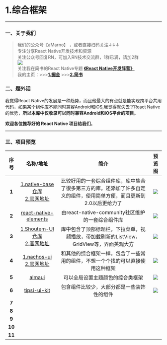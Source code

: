 # 1.综合框架
*****
### 一、关于我们
>我们的公众号【aMarno】 ，或者直接扫码关注↓↓↓
</br>专注分享React Native开发技术和资源
</br>关注公众号回复RN，可加入RN技术交流群，1群已满，请加2群
</br>![](https://github.com/MarnoDev/react-native-open-project/blob/master/res/wechatQR.jpg)
</br>关注我在简书的React Native专题 **[《React Native开发阵营》](http://www.jianshu.com/c/b4ce1d706d1f)**
</br>我的主页：>>>**[1.掘金](https://gold.xitu.io/user/56c1c513c24aa800534e85f3)** >>>**[2.简书](http://www.jianshu.com/u/174a09ba6c25)**

### 二、题外话
我觉得React Native的发展是一种趋势，而且他最大的有点就是能实现跨平台共用代码，如果某个组件库不能同时兼容Android和iOS,我觉得就失去了React Native的优势，**所以本库中仅收录可以同时兼容Android和iOS平台的项目**。

**欢迎各位推荐好的 React Native 项目给我们**。
*******
### 三、项目预览
|序号|名称/地址|简介|预览图|
|:---:|:---:|:---:|:---:|
|**1**|[1.native-base仓库](https://github.com/GeekyAnts/NativeBase)</br>[2.官网地址](http://nativebase.io/docs/v2.0.0/)|比较好用的一套综合组件库，库中集合了很多第三方的库，还添加了许多自定义的组件，使用简单方便，而且更新到2.0以后更给力了|![](https://raw.githubusercontent.com/GeekyAnts/NativeBase-KitchenSink/master/screenshots/Android.gif)|
|**2**|[react-native-elements](https://github.com/react-native-community/react-native-elements)|由react-native-community社区维护的一套综合组件库|![](https://camo.githubusercontent.com/c8ed2a89d1e3f2c28dc46bc1b918b9b874ca18c3/687474703a2f2f692e696d6775722e636f6d2f555872475465472e706e67)|
|**3**|[1.Shoutem-UI仓库](https://github.com/shoutem/ui)</br>[2.官网地址](http://shoutem.github.io/docs/ui-toolkit/introduction)|库中包含了顶部标题栏，下拉菜单，视频播放，带加载刷新的ListView，GridView等，界面美观大方|![](http://shoutem.github.io/img/ui-toolkit/introduction@2x.jpg)|
|**4**|[1.nachos-ui](https://github.com/avocode/nachos-ui)</br>[2.官网地址](https://avocode.com/nachos-ui/)|和其他的综合框架一样，包含了一些常用的组件，不想一个个找的可以直接使用这种框架|![](https://camo.githubusercontent.com/a61bd9d4e91b54f46ddc88223124df0ec299f84a/68747470733a2f2f636c6475702e636f6d2f7848596b41657a4f6e492e6a7067)|
|**5**|[almaui](https://github.com/missingstack/almaui)|可以全局设置主题颜色的综合类框架|![](https://github.com/missingstack/almaui-starter/blob/master/assets/Almaui.png?raw=true)|
|**6**|[tipsi-ui-kit](https://github.com/tipsi/tipsi-ui-kit)|包含组件比较少，大部分都是一些装饰性的组件|![](https://cloud.githubusercontent.com/assets/4946753/22082704/7eacf3ee-ddd1-11e6-8040-394699796a44.png)|
|**7**|[]()||![]()|
|**8**|[]()||![]()|
|**9**|[]()||![]()|
|**10**|[]()||![]()|
|**11**|[]()||![]()|
